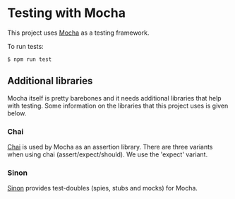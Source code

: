 # Testing with Mocha
This project uses [Mocha](https://mochajs.org/) as a testing framework. 

To run tests:

```
$ npm run test
```

## Additional libraries
Mocha itself is pretty barebones and it needs additional libraries that help with testing. Some information on the libraries that this project uses is given below.

### Chai
[Chai](https://www.chaijs.com/) is used by Mocha as an assertion library. There are three variants when using chai (assert/expect/should). We use the 'expect' variant.

### Sinon
[Sinon](https://sinonjs.org/) provides test-doubles (spies, stubs and mocks) for Mocha.